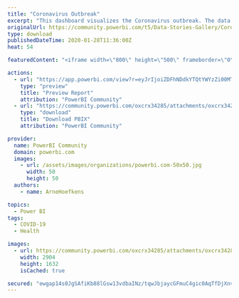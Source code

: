 ```yaml
---
title: "Coronavirus Outbreak"
excerpt: "This dashboard visualizes the Coronavirus outbreak. The data is refreshed hourly Data sources: WHO , CDC , NHC , and Dingxiangyuan ."
originalUrl: https://community.powerbi.com/t5/Data-Stories-Gallery/Coronavirus-Outbreak/m-p/914037
type: download
publishedDateTime: 2020-01-28T11:36:00Z
heat: 54

featuredContent: "<iframe width=\"800\" height=\"500\" frameborder=\"0\" src=\"https://app.powerbi.com/view?r=eyJrIjoiZDFhNDdkYTQtYWYzZi00MTBiLTllZmItODJhZjc1ODI1M2M4IiwidCI6IjUyMzU0N2M3LTlmOTYtNDVhNS05ZjA3LTFkYmQyMmM3ZTNhNiIsImMiOjh9\"></iframe>"

actions:
  - url: "https://app.powerbi.com/view?r=eyJrIjoiZDFhNDdkYTQtYWYzZi00MTBiLTllZmItODJhZjc1ODI1M2M4IiwidCI6IjUyMzU0N2M3LTlmOTYtNDVhNS05ZjA3LTFkYmQyMmM3ZTNhNiIsImMiOjh9"
    type: "preview"
    title: "Preview Report"
    attribution: "PowerBI Community"
  - url: "https://community.powerbi.com/oxcrx34285/attachments/oxcrx34285/DataStoriesGallery/3287/6/corona.pbix"
    type: "download"
    title: "Download PBIX"
    attribution: "PowerBI Community"

provider:
  name: PowerBI Community
  domain: powerbi.com
  images:
    - url: /assets/images/organizations/powerbi.com-50x50.jpg
      width: 50
      height: 50
  authors:
    - name: ArneHoefkens

topics:
  - Power BI
tags:
  - COVID-19
  - Health

images:
  - url: https://community.powerbi.com/oxcrx34285/attachments/oxcrx34285/DataStoriesGallery/3287/5/Corona%20Dashboard.png
    width: 2904
    height: 1632
    isCached: true

secured: "ewgap14s0JgSAfiKb88lGsw13vdbaINz/tqwJbjaycGFmuC4gic0AqTfDjXnvsDI3KvYArjdjTqRpd9n4V2onp0ruuxNxjDFSpV9al7sLQfsJcAhaxdY6TPHNMxW+6A6whlCOdODAqTW91pL0OV0sACNvg7s2CkxwOTS3fpvvgDnIK/oK9DM/SgN59sS3NBmJM1GbluX5+vohbItcaeHfVpUBpNjwMc4J1fIjFpQXaeCzos7PJRsRjZe2hkfz6rd51iFcPsj6yhC24VHfF0HFiQ7i4Xjumxh+nmx5zmd8/kshmtQHkC0zJRsKLTxdhoZuSf5KK+SlQ1T6bfDVWbAJKs9d+3v7Sv5x0LfQKp9R0FatTLOUReD5hgKwpvFQa8ZlcqjXDstd85tSn4q90a9eY5lxwyIRHhKzL6pI5HoGcI=;L7ZMG5cc6va5LzyhWNAWBQ=="
---
```


